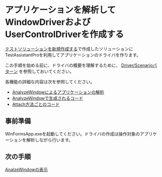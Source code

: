 # アプリケーションを解析してWindowDriverおよびUserControlDriverを作成する

[テストソリューションを新規作成する](./Sln.md)で作成したソリューションにTestAssistantProを利用してアプリケーションのドライバを作ります。

この手順を始める前に、ドライバの概要を理解するために、
[Driver/Scenarioパターン](https://github.com/Codeer-Software/Friendly/blob/master/TestAutomationDesign.jp.md)
を参照しておいてください。

各機能の詳細な内容は次を参照してください。

- [AnalyzeWindowによるアプリケーションの解析](../feature/AnalyzeWindow.md)
- [AnalyzeWindowで生成されるコード](../feature/GeneratedCode.md)
- [Attach方法ごとのコード](../feature/Attach.md)

## 事前準備
WinFormsApp.exeを起動してください。ドライバの作成は操作対象のアプリケーションを解析しながら行います。

## 次の手順
[AnalzeWindowの表示](WindowDriver1.md)